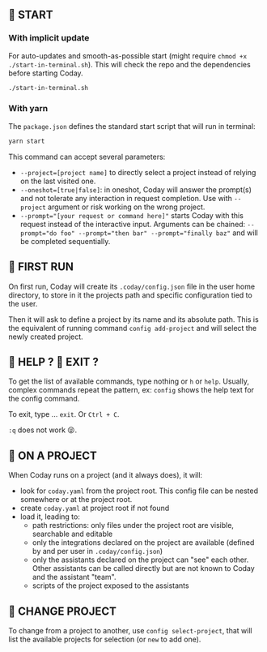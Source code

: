 ## 👟 START

### With implicit update

For auto-updates and smooth-as-possible start (might require `chmod +x ./start-in-terminal.sh`). This will check the repo and the dependencies before starting Coday.
```sh
./start-in-terminal.sh 
```


### With yarn

The `package.json` defines the standard start script that will run in terminal:
```sh
yarn start
```

This command can accept several parameters:

- `--project=[project name]` to directly select a project instead of relying on the last visited one.
- `--oneshot=[true|false]`: in oneshot, Coday will answer the prompt(s) and not tolerate any interaction in request completion. Use with `--project` argument or risk working on the wrong project.
- `--prompt="[your request or command here]"` starts Coday with this request instead of the interactive input. Arguments can be chained: `--prompt="do foo" --prompt="then bar" --prompt="finally baz"` and will be completed sequentially.


## 🐣 FIRST RUN

On first run, Coday will create its `.coday/config.json` file in the user home directory, to store in it the projects path and specific configuration tied to the user.

Then it will ask to define a project by its name and its absolute path. This is the equivalent of running command `config add-project` and will select the newly created project.


## 🛟 HELP ? 🛑 EXIT ?

To get the list of available commands, type nothing or `h` or `help`. Usually, complex commands repeat the pattern, ex: `config` shows the help text for the config command.

To exit, type ... `exit`. Or `Ctrl + C`.

`:q` does not work 😝.

## 💼 ON A PROJECT

When Coday runs on a project (and it always does), it will:

- look for `coday.yaml` from the project root. This config file can be nested somewhere or at the project root.
- create `coday.yaml` at project root if not found
- load it, leading to:
  - path restrictions: only files under the project root are visible, searchable and editable
  - only the integrations declared on the project are available (defined by and per user in `.coday/config.json`)
  - only the assistants declared on the project can "see" each other. Other assistants can be called directly but are not known to Coday and the assistant "team".
  - scripts of the project exposed to the assistants

## 🔀 CHANGE PROJECT

To change from a project to another, use `config select-project`, that will list the available projects for selection (or `new` to add one).